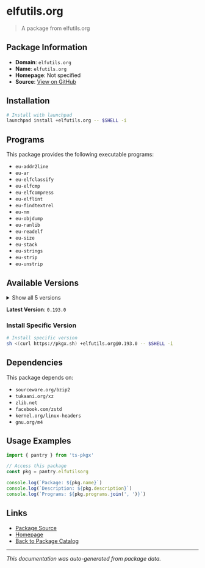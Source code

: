 # elfutils.org

> A package from elfutils.org

## Package Information

- **Domain**: `elfutils.org`
- **Name**: `elfutils.org`
- **Homepage**: Not specified
- **Source**: [View on GitHub](https://github.com/pkgxdev/pantry/tree/main/projects/elfutils.org/package.yml)

## Installation

```bash
# Install with launchpad
launchpad install +elfutils.org -- $SHELL -i
```

## Programs

This package provides the following executable programs:

- `eu-addr2line`
- `eu-ar`
- `eu-elfclassify`
- `eu-elfcmp`
- `eu-elfcompress`
- `eu-elflint`
- `eu-findtextrel`
- `eu-nm`
- `eu-objdump`
- `eu-ranlib`
- `eu-readelf`
- `eu-size`
- `eu-stack`
- `eu-strings`
- `eu-strip`
- `eu-unstrip`

## Available Versions

<details>
<summary>Show all 5 versions</summary>

- `0.193.0`, `0.192.0`, `0.191.0`, `0.190.0`, `0.189.0`

</details>

**Latest Version**: `0.193.0`

### Install Specific Version

```bash
# Install specific version
sh <(curl https://pkgx.sh) +elfutils.org@0.193.0 -- $SHELL -i
```

## Dependencies

This package depends on:

- `sourceware.org/bzip2`
- `tukaani.org/xz`
- `zlib.net`
- `facebook.com/zstd`
- `kernel.org/linux-headers`
- `gnu.org/m4`

## Usage Examples

```typescript
import { pantry } from 'ts-pkgx'

// Access this package
const pkg = pantry.elfutilsorg

console.log(`Package: ${pkg.name}`)
console.log(`Description: ${pkg.description}`)
console.log(`Programs: ${pkg.programs.join(', ')}`)
```

## Links

- [Package Source](https://github.com/pkgxdev/pantry/tree/main/projects/elfutils.org/package.yml)
- [Homepage](#)
- [Back to Package Catalog](../package-catalog.md)

---

*This documentation was auto-generated from package data.*
